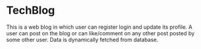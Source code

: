 # TechBlog
This is a web blog in which user can register login and update its profile.
A user can post on the blog or can like/comment on any other post posted by some other user.
Data is dynamically fetched from database.
